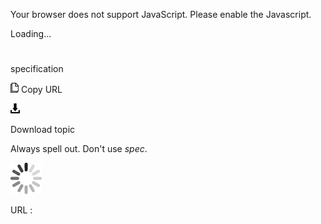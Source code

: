 Your browser does not support JavaScript. Please enable the Javascript.

Loading...

# 

specification

![Copy URL](media/specification/Copy.png)
Copy URL

![Download](media/specification/Download.png)

Download topic

Always spell out. Don't use *spec*. 

![In progress](media/specification/activity-large.gif)

URL :
